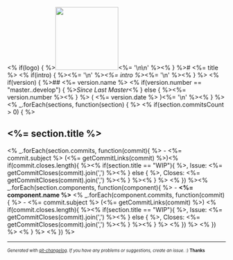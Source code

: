 <% if(logo) { %><img width="145px" src="<%= logo %>" /><%= '\n\n' %><% } %># <%= title %>
<% if(intro) { %><%= '\n' %>_<%= intro %>_<%= '\n' %><% } %>
<% if(version) { %>## <%= version.name %> <% if(version.number == "master..develop") { %>_Since Last Master_<% } else { %><%= version.number %><% } %> ( <%= version.date %> )<%= '\n' %><% } %>
<% _.forEach(sections, function(section) { %>
<% if(section.commitsCount > 0) { %>
## <%= section.title %>
<% _.forEach(section.commits, function(commit){ %>  - <%= commit.subject %> (<%= getCommitLinks(commit) %>)<% if(commit.closes.length){ %><% if(section.title == "WIP"){ %>, Issue: <%= getCommitCloses(commit).join(',') %><% } else { %>, Closes: <%= getCommitCloses(commit).join(',') %><% } %><% } %>
<% }) %><% _.forEach(section.components, function(component){ %>  - **<%= component.name %>**
<% _.forEach(component.commits, function(commit){ %>    - <%= commit.subject %> (<%= getCommitLinks(commit) %>) <% if(commit.closes.length){ %><% if(section.title == "WIP"){ %>, Issue: <%= getCommitCloses(commit).join(',') %><% } else { %>, Closes: <%= getCommitCloses(commit).join(',') %><% } %><% } %>
<% }) %>
<% }) %>
<% } %>
<% }) %>

---
<sub><sup>*Generated with [git-changelog](https://nxfifteen.me.uk/gitlab/nxfifteen/git-changelog). If you have any problems or suggestions, create an issue.* :) **Thanks** </sub></sup>
